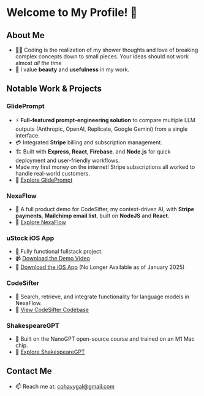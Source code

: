# Welcome to My Profile! 🌟

## About Me
- 👨‍💻 Coding is the realization of my shower thoughts and love of breaking complex concepts down to small pieces. Your ideas should not work almost _all _the time__
- 🎨 I value **beauty** and **usefulness** in my work.

## Notable Work & Projects

### GlidePrompt
- ⚡ **Full-featured prompt-engineering solution** to compare multiple LLM outputs (Anthropic, OpenAI, Replicate, Google Gemini) from a single interface.
- 💳 Integrated **Stripe** billing and subscription management.
- 🏗️ Built with **Express**, **React**, **Firebase**, and **Node.js** for quick deployment and user-friendly workflows.
- Made my first money on the internet! Stripe subscriptions all worked to handle real-world customers.
- 🔗 [Explore GlidePrompt](https://github.com/galcohavy10/GlidePrompt)

### NexaFlow
- 🚀 A full product demo for CodeSifter, my context-driven AI, with **Stripe payments**, **Mailchimp email list**, built on **NodeJS** and **React**.
- 🔗 [Explore NexaFlow](http://www.mynexaflow.com/)

### uStock iOS App
- 📱 Fully functional fullstack project.
- 📹 [Download the Demo Video](https://github.com/galcohavy10/galcohavy10/assets/96891588/48429396-a5dd-43a7-bd87-ca4903e56129)
- 🔗 [Download the iOS App](https://apps.apple.com/us/app/ustock/id6448245007) (No Longer Available as of January 2025)

### CodeSifter
- 🧠 Search, retrieve, and integrate functionality for language models in NexaFlow.
- 🔗 [View CodeSifter Codebase](https://github.com/galcohavy10/CodeSifterPublic)

### ShakespeareGPT
- 🤖 Built on the NanoGPT open-source course and trained on an M1 Mac chip.
- 🔗 [Explore ShakespeareGPT](https://github.com/galcohavy10/NanoGPT)

## Contact Me
- 📫 Reach me at: [cohavygal@gmail.com](mailto:cohavygal@gmail.com)







<!--
**galcohavy10/galcohavy10** is a ✨ _special_ ✨ repository because its `README.md` (this file) appears on your GitHub profile.

Here are some ideas to get you started:


-->
